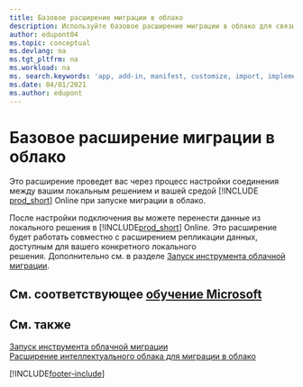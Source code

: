 ```yaml
---
title: Базовое расширение миграции в облако
description: Используйте базовое расширение миграции в облако для связывания локального решения с Business Central Online.
author: edupont04
ms.topic: conceptual
ms.devlang: na
ms.tgt_pltfrm: na
ms.workload: na
ms. search.keywords: 'app, add-in, manifest, customize, import, implement'
ms.date: 04/01/2021
ms.author: edupont
---
```


# <a name="cloud-migration-base-extension"></a>Базовое расширение миграции в облако

Это расширение проведет вас через процесс настройки соединения между вашим локальным решением и вашей средой [!INCLUDE [prod_short](includes/prod_short.md)] Online при запуске миграции в облако.  

После настройки подключения вы можете перенести данные из локального решения в [!INCLUDE[prod_short](includes/prod_short.md)] Online. Это расширение будет работать совместно с расширением репликации данных, доступным для вашего конкретного локального решения. Дополнительно см. в разделе [Запуск инструмента облачной миграции](/dynamics365/business-central/dev-itpro/administration/migration-tool).  

## <a name="see-related-microsoft-training"></a>См. соответствующее [обучение Microsoft](/training/modules/connect-intelligent-cloud-dynamics-365-business-central/)

## <a name="see-also"></a>См. также

[Запуск инструмента облачной миграции](/dynamics365/business-central/dev-itpro/administration/migration-tool)  
[Расширение интеллектуального облака для миграции в облако](ui-extensions-data-replication.md)  


[!INCLUDE[footer-include](includes/footer-banner.md)]
